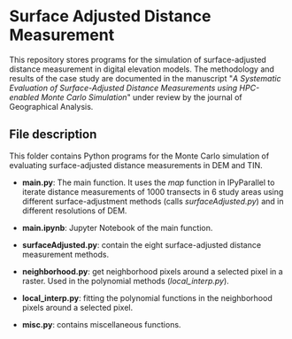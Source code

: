 # Surface Adjusted Distance Measurement

This repository stores programs for the simulation of surface-adjusted distance measurement in digital elevation models. The methodology and results of the case study are documented in the manuscript "_A Systematic Evaluation of Surface-Adjusted Distance Measurements using HPC-enabled Monte Carlo Simulation_" under review by the journal of Geographical Analysis.

## File description
This folder contains Python programs for the Monte Carlo simulation of evaluating surface-adjusted distance measurements in DEM and TIN.
- **main.py**: The main function. It uses the _map_ function in IPyParallel to iterate distance measurements of 1000 transects in 6 study areas using different surface-adjustment methods (calls _surfaceAdjusted.py_) and in different resolutions of DEM.
- **main.ipynb**: Jupyter Notebook of the main function.

- **surfaceAdjusted.py**: contain the eight surface-adjusted distance measurement methods.

- **neighborhood.py**: get neighborhood pixels around a selected pixel in a raster. Used in the polynomial methods (_local_interp.py_).

- **local_interp.py**: fitting the polynomial functions in the neighborhood pixels around a selected pixel.

- **misc.py**: contains miscellaneous functions.
